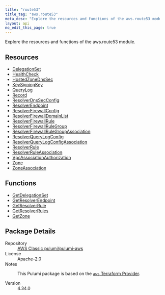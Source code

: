 ```yaml
---
title: "route53"
title_tag: "aws.route53"
meta_desc: "Explore the resources and functions of the aws.route53 module."
layout: api
no_edit_this_page: true
---
```


<!-- WARNING: this file was generated by Pulumi Docs Generator. -->
<!-- Do not edit by hand unless you're certain you know what you are doing! -->

Explore the resources and functions of the aws.route53 module.

<h2 id="resources">Resources</h2>
<ul class="api">
    <li><a href="delegationset/" title="DelegationSet"><span class="api-symbol api-symbol--resource"></span>DelegationSet</a></li>
    <li><a href="healthcheck/" title="HealthCheck"><span class="api-symbol api-symbol--resource"></span>HealthCheck</a></li>
    <li><a href="hostedzonednssec/" title="HostedZoneDnsSec"><span class="api-symbol api-symbol--resource"></span>HostedZoneDnsSec</a></li>
    <li><a href="keysigningkey/" title="KeySigningKey"><span class="api-symbol api-symbol--resource"></span>KeySigningKey</a></li>
    <li><a href="querylog/" title="QueryLog"><span class="api-symbol api-symbol--resource"></span>QueryLog</a></li>
    <li><a href="record/" title="Record"><span class="api-symbol api-symbol--resource"></span>Record</a></li>
    <li><a href="resolverdnssecconfig/" title="ResolverDnsSecConfig"><span class="api-symbol api-symbol--resource"></span>ResolverDnsSecConfig</a></li>
    <li><a href="resolverendpoint/" title="ResolverEndpoint"><span class="api-symbol api-symbol--resource"></span>ResolverEndpoint</a></li>
    <li><a href="resolverfirewallconfig/" title="ResolverFirewallConfig"><span class="api-symbol api-symbol--resource"></span>ResolverFirewallConfig</a></li>
    <li><a href="resolverfirewalldomainlist/" title="ResolverFirewallDomainList"><span class="api-symbol api-symbol--resource"></span>ResolverFirewallDomainList</a></li>
    <li><a href="resolverfirewallrule/" title="ResolverFirewallRule"><span class="api-symbol api-symbol--resource"></span>ResolverFirewallRule</a></li>
    <li><a href="resolverfirewallrulegroup/" title="ResolverFirewallRuleGroup"><span class="api-symbol api-symbol--resource"></span>ResolverFirewallRuleGroup</a></li>
    <li><a href="resolverfirewallrulegroupassociation/" title="ResolverFirewallRuleGroupAssociation"><span class="api-symbol api-symbol--resource"></span>ResolverFirewallRuleGroupAssociation</a></li>
    <li><a href="resolverquerylogconfig/" title="ResolverQueryLogConfig"><span class="api-symbol api-symbol--resource"></span>ResolverQueryLogConfig</a></li>
    <li><a href="resolverquerylogconfigassociation/" title="ResolverQueryLogConfigAssociation"><span class="api-symbol api-symbol--resource"></span>ResolverQueryLogConfigAssociation</a></li>
    <li><a href="resolverrule/" title="ResolverRule"><span class="api-symbol api-symbol--resource"></span>ResolverRule</a></li>
    <li><a href="resolverruleassociation/" title="ResolverRuleAssociation"><span class="api-symbol api-symbol--resource"></span>ResolverRuleAssociation</a></li>
    <li><a href="vpcassociationauthorization/" title="VpcAssociationAuthorization"><span class="api-symbol api-symbol--resource"></span>VpcAssociationAuthorization</a></li>
    <li><a href="zone/" title="Zone"><span class="api-symbol api-symbol--resource"></span>Zone</a></li>
    <li><a href="zoneassociation/" title="ZoneAssociation"><span class="api-symbol api-symbol--resource"></span>ZoneAssociation</a></li>
</ul>

<h2 id="functions">Functions</h2>
<ul class="api">
    <li><a href="getdelegationset/" title="GetDelegationSet"><span class="api-symbol api-symbol--function"></span>GetDelegationSet</a></li>
    <li><a href="getresolverendpoint/" title="GetResolverEndpoint"><span class="api-symbol api-symbol--function"></span>GetResolverEndpoint</a></li>
    <li><a href="getresolverrule/" title="GetResolverRule"><span class="api-symbol api-symbol--function"></span>GetResolverRule</a></li>
    <li><a href="getresolverrules/" title="GetResolverRules"><span class="api-symbol api-symbol--function"></span>GetResolverRules</a></li>
    <li><a href="getzone/" title="GetZone"><span class="api-symbol api-symbol--function"></span>GetZone</a></li>
</ul>

<h2 id="package-details">Package Details</h2>
<dl class="package-details">
	<dt>Repository</dt>
	<dd><a href="https://github.com/pulumi/pulumi-aws">AWS Classic pulumi/pulumi-aws</a></dd>
	<dt>License</dt>
	<dd>Apache-2.0</dd>
	<dt>Notes</dt>
	<dd><p>This Pulumi package is based on the <a href="https://github.com/hashicorp/terraform-provider-aws"><code>aws</code> Terraform Provider</a>.</p>
</dd>
	<dt>Version</dt>
	<dd>4.34.0</dd>
</dl>

